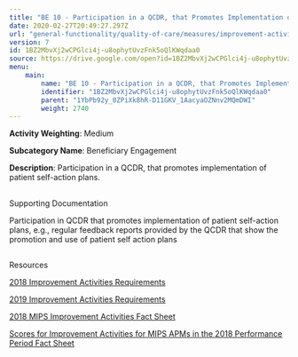 ```yaml
---
title: "BE 10 - Participation in a QCDR, that Promotes Implementation of Patient Self-action Plans."
date: 2020-02-27T20:49:27.297Z
url: "general-functionality/quality-of-care/measures/improvement-activities-measures/2018-improvement-activities/be-10-participation-in-a-qcdr-that-promotes-implementation-of-patient-self-action-plans..html"
version: 7
id: 1BZ2MbvXj2wCPGlci4j-u8ophytUvzFnk5oQlKWqdaa0
source: https://drive.google.com/open?id=1BZ2MbvXj2wCPGlci4j-u8ophytUvzFnk5oQlKWqdaa0
menu:
    main:
        name: "BE 10 - Participation in a QCDR, that Promotes Implementation of Patient Self-action Plans."
        identifier: "1BZ2MbvXj2wCPGlci4j-u8ophytUvzFnk5oQlKWqdaa0"
        parent: "1YbPb92y_0ZPiXk8hR-D11GKV_1AacyaOZNnv2MQmDWI"
        weight: 2740
---
```









**Activity Weighting**: Medium

**Subcategory Name**: Beneficiary Engagement

**Description**: Participation in a QCDR, that promotes implementation of patient self-action plans.





## 

Supporting Documentation

Participation in QCDR that promotes implementation of patient self-action plans, e.g., regular feedback reports provided by the QCDR that show the promotion and use of patient self action plans







## 

Resources

[2018 Improvement Activities Requirements](https://qpp.cms.gov/mips/improvement-activities?py=2018)

[2019 Improvement Activities Requirements](https://qpp.cms.gov/mips/improvement-activities?py=2019)

[2018 MIPS Improvement Activities Fact Sheet](https://qpp.cms.gov/resource/2018%20MIPS%20Improvement%20Activities%20Fact%20Sheet)

[Scores for Improvement Activities for MIPS APMs in the 2018 Performance Period Fact Sheet](https://qpp.cms.gov/resource/2018%20MIPS%20APMs%20improvement%20Activities%20scores%20fact%20sheet)

